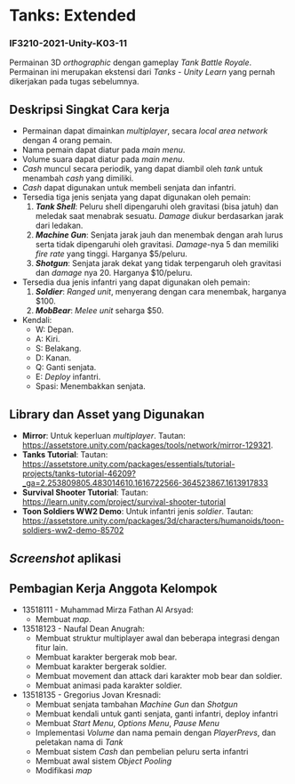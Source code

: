 # Tanks: Extended

### IF3210-2021-Unity-K03-11

Permainan 3D _orthographic_ dengan gameplay _Tank Battle Royale_. Permainan ini merupakan ekstensi dari _Tanks - Unity Learn_ yang pernah dikerjakan pada tugas sebelumnya.

## Deskripsi Singkat Cara kerja

- Permainan dapat dimainkan _multiplayer_, secara _local area network_ dengan 4 orang pemain.
- Nama pemain dapat diatur pada _main menu_.
- Volume suara dapat diatur pada _main menu_.
- _Cash_ muncul secara periodik, yang dapat diambil oleh _tank_ untuk menambah _cash_ yang dimiliki.
- _Cash_ dapat digunakan untuk membeli senjata dan infantri.
- Tersedia tiga jenis senjata yang dapat digunakan oleh pemain:
  1. **_Tank Shell_**: Peluru shell dipengaruhi oleh gravitasi (bisa jatuh) dan meledak saat menabrak sesuatu. _Damage_ diukur berdasarkan jarak dari ledakan.
  2. **_Machine Gun_**: Senjata jarak jauh dan menembak dengan arah lurus serta tidak dipengaruhi oleh gravitasi. _Damage_-nya 5 dan memiliki _fire rate_ yang tinggi. Harganya $5/peluru.
  3. **_Shotgun_**: Senjata jarak dekat yang tidak terpengaruh oleh gravitasi dan _damage_ nya 20. Harganya $10/peluru.
- Tersedia dua jenis infantri yang dapat digunakan oleh pemain:
  1. **_Soldier_**: _Ranged unit_, menyerang dengan cara menembak, harganya $100.
  2. **_MobBear_**: _Melee unit_ seharga $50.
- Kendali:
  - W: Depan.
  - A: Kiri.
  - S: Belakang.
  - D: Kanan.
  - Q: Ganti senjata.
  - E: _Deploy_ infantri.
  - Spasi: Menembakkan senjata.

## Library dan Asset yang Digunakan

- **Mirror**: Untuk keperluan _multiplayer_. Tautan: https://assetstore.unity.com/packages/tools/network/mirror-129321.
- **Tanks Tutorial**: Tautan: https://assetstore.unity.com/packages/essentials/tutorial-projects/tanks-tutorial-46209?_ga=2.253809805.483014610.1616722566-364523867.1613917833
- **Survival Shooter Tutorial**: Tautan: https://learn.unity.com/project/survival-shooter-tutorial
- **Toon Soldiers WW2 Demo**: Untuk infantri jenis _soldier_. Tautan: https://assetstore.unity.com/packages/3d/characters/humanoids/toon-soldiers-ww2-demo-85702

## _Screenshot_ aplikasi

## Pembagian Kerja Anggota Kelompok

- 13518111 - Muhammad Mirza Fathan Al Arsyad:
  - Membuat _map_.
- 13518123 - Naufal Dean Anugrah:
  - Membuat struktur multiplayer awal dan beberapa integrasi dengan fitur lain.
  - Membuat karakter bergerak mob bear.
  - Membuat karakter bergerak soldier.
  - Membuat movement dan attack dari karakter mob bear dan soldier.
  - Membuat animasi pada karakter soldier.
- 13518135 - Gregorius Jovan Kresnadi:
  - Membuat senjata tambahan _Machine Gun_ dan _Shotgun_
  - Membuat kendali untuk ganti senjata, ganti infantri, deploy infantri
  - Membuat _Start Menu_, _Options Menu_, _Pause Menu_
  - Implementasi _Volume_ dan nama pemain dengan _PlayerPrevs_, dan peletakan nama di _Tank_
  - Membuat sistem _Cash_ dan pembelian peluru serta infantri
  - Membuat awal sistem _Object Pooling_
  - Modifikasi _map_
